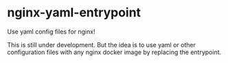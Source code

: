 # nginx-yaml-entrypoint

Use yaml config files for nginx!

This is still under development. But the idea is to use yaml or other configuration files with any nginx docker image by replacing the entrypoint.